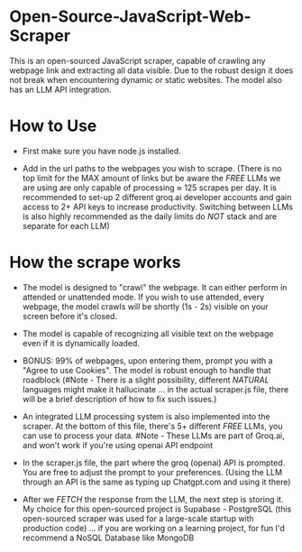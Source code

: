 # Open-Source-JavaScript-Web-Scraper
This is an open-sourced JavaScript scraper, capable of crawling any webpage link and extracting all data visible. Due to the robust design it does not break when encountering dynamic or static websites. The model also has an LLM API integration.

# How to Use

* First make sure you have node.js installed.

* Add in the url paths to the webpages you wish to scrape. (There is no top limit for the MAX amount of links but be aware the *FREE* LLMs we are using are only capable of processing ≈ 125 scrapes per day. It is recommended to set-up 2 different groq.ai developer accounts and gain access to 2+ API keys to increase productivity. Switching between LLMs is also highly recommended as the daily limits do *NOT* stack and are separate for each LLM)

# How the scrape works
  * The model is designed to "crawl" the webpage. It can either perform in attended or unattended mode. If you wish to use attended, every webpage, the model crawls will be shortly (1s - 2s) visible on your screen before it's closed.
  * The model is capable of recognizing all visible text on the webpage even if it is dynamically loaded.
  * BONUS: 99% of webpages, upon entering them, prompt you with a "Agree to use Cookies". The model is robust enough to handle that roadblock (#Note - There is a slight possibility, different *NATURAL* languages might make it hallucinate ... in the actual scraper.js file, there will be a brief description of how to fix such issues.)

  * An integrated LLM processing system is also implemented into the scraper. At the bottom of this file, there's 5+ different *FREE* LLMs, you can use to process your data. #Note - These LLMs are part of Groq.ai, and won't work if you're using openai API endpoint
  * In the scraper.js file, the part where the groq (openai) API is prompted. You are free to adjust the prompt to your preferences. (Using the LLM through an API is the same as typing up Chatgpt.com and using it there)
  * After we *FETCH* the response from the LLM, the next step is storing it. My choice for this open-sourced project is Supabase - PostgreSQL (this open-sourced scraper was used for a large-scale startup with production code) ... if you are working on a learning project, for fun I'd recommend a NoSQL Database like MongoDB
